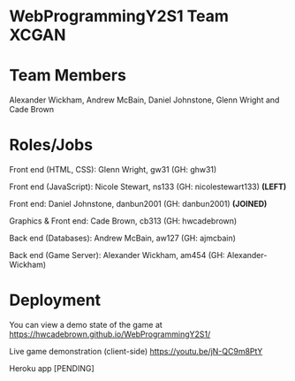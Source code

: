 # WebProgrammingY2S1 Team XCGAN

# Team Members
Alexander Wickham, Andrew McBain, Daniel Johnstone, Glenn Wright and Cade Brown

# Roles/Jobs

Front end (HTML, CSS): Glenn Wright, gw31 (GH: ghw31)

Front end (JavaScript): Nicole Stewart, ns133 (GH: nicolestewart133) **(LEFT)**

Front end: Daniel Johnstone, danbun2001 (GH: danbun2001) **(JOINED)**

Graphics & Front end: Cade Brown, cb313 (GH: hwcadebrown)

Back end (Databases): Andrew McBain, aw127 (GH: ajmcbain)

Back end (Game Server): Alexander Wickham, am454 (GH: Alexander-Wickham)

# Deployment

You can view a demo state of the game at https://hwcadebrown.github.io/WebProgrammingY2S1/

Live game demonstration (client-side)  https://youtu.be/jN-QC9m8PtY

Heroku app [PENDING]

